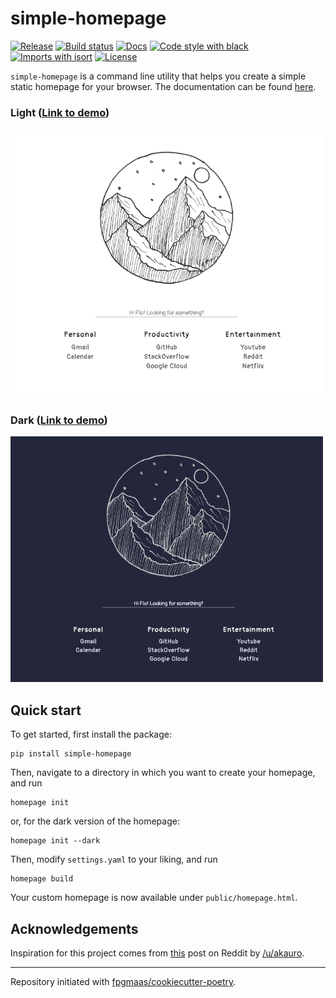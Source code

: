 # simple-homepage

[![Release](https://img.shields.io/github/v/release/fpgmaas/simple-homepage)](https://img.shields.io/github/v/release/fpgmaas/simple-homepage)
[![Build status](https://img.shields.io/github/workflow/status/fpgmaas/simple-homepage/merge-to-main)](https://img.shields.io/github/workflow/status/fpgmaas/simple-homepage/merge-to-main)
[![Docs](https://img.shields.io/badge/docs-gh--pages-blue)](https://fpgmaas.github.io/simple-homepage/)
[![Code style with black](https://img.shields.io/badge/code%20style-black-000000.svg)](https://github.com/psf/black)
[![Imports with isort](https://img.shields.io/badge/%20imports-isort-%231674b1)](https://pycqa.github.io/isort/)
[![License](https://img.shields.io/github/license/fpgmaas/simple-homepage)](https://img.shields.io/github/license/fpgmaas/simple-homepage)

`simple-homepage` is a command line utility that helps you create a simple static homepage for your browser. The documentation can be found [here](https://fpgmaas.github.io/simple-homepage/).

### Light ([Link to demo](https://fpgmaas.github.io/simple-homepage/demo/light/homepage.html))


<img src="static/screenshot-light.png" alt="Example light homepage" width="500"/>

### Dark ([Link to demo](https://fpgmaas.github.io/simple-homepage/demo/dark/homepage.html))

<img src="static/screenshot-dark.png" alt="Example dark homepage" width="500"/>

## Quick start

To get started, first install the package:

```
pip install simple-homepage
```

Then, navigate to a directory in which you want to create your homepage, and run

```
homepage init
```

or, for the dark version of the homepage:

```
homepage init --dark
```

Then, modify `settings.yaml` to your liking, and run

```
homepage build
```

Your custom homepage is now available under `public/homepage.html`.

## Acknowledgements

Inspiration for this project comes from [this](https://www.reddit.com/r/startpages/comments/hca1dj/simple_light_startpage/) post on Reddit by [/u/akauro](https://www.reddit.com/user/akauro/).

---

Repository initiated with [fpgmaas/cookiecutter-poetry](https://github.com/fpgmaas/cookiecutter-poetry).
